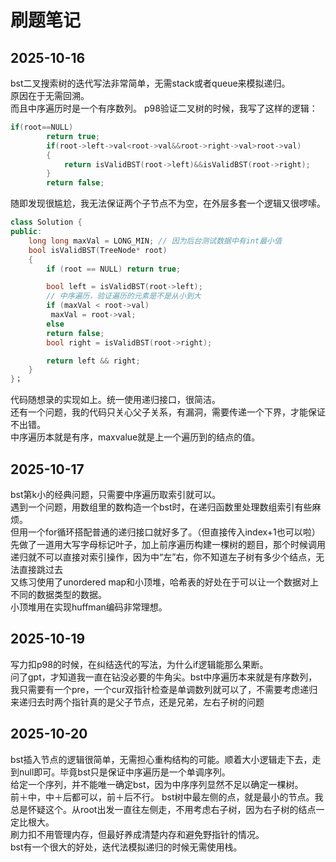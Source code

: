 # 刷题笔记
## 2025-10-16
bst二叉搜索树的迭代写法非常简单，无需stack或者queue来模拟递归。  
原因在于无需回溯。  
而且中序遍历时是一个有序数列。 
p98验证二叉树的时候，我写了这样的逻辑：  
```cpp
if(root==NULL)  
        return true;  
        if(root->left->val<root->val&&root->right->val>root->val)
        {
            return isValidBST(root->left)&&isValidBST(root->right);
        }
        return false;
```
随即发现很尴尬，我无法保证两个子节点不为空，在外层多套一个逻辑又很啰嗦。  

```cpp
class Solution {
public:
    long long maxVal = LONG_MIN; // 因为后台测试数据中有int最小值
    bool isValidBST(TreeNode* root) 
    {
        if (root == NULL) return true;

        bool left = isValidBST(root->left);
        // 中序遍历，验证遍历的元素是不是从小到大
        if (maxVal < root->val)
         maxVal = root->val;
        else 
        return false;
        bool right = isValidBST(root->right);

        return left && right;
    }
}；
```
代码随想录的实现如上。统一使用递归接口，很简洁。  
还有一个问题，我的代码只关心父子关系，有漏洞，需要传递一个下界，才能保证不出错。  
中序遍历本就是有序，maxvalue就是上一个遍历到的结点的值。  


## 2025-10-17
bst第k小的经典问题，只需要中序遍历取索引就可以。  
遇到一个问题，用数组里的数构造一个bst时，在递归函数里处理数组索引有些麻烦。  
但用一个for循环搭配普通的递归接口就好多了。（但直接传入index+1也可以啦）  
先做了一道用大写字母标记叶子，加上前序遍历构建一棵树的题目，那个时候调用递归就不可以直接对索引操作，因为中“左”右，你不知道左子树有多少个结点，无法直接跳过去  
又练习使用了unordered map和小顶堆，哈希表的好处在于可以让一个数据对上不同的数据类型的数据。  
小顶堆用在实现huffman编码非常理想。  

## 2025-10-19
写力扣p98的时候，在纠结迭代的写法，为什么if逻辑能那么果断。  
问了gpt，才知道我一直在钻没必要的牛角尖。bst中序遍历本来就是有序数列，我只需要有一个pre，一个cur双指针检查是单调数列就可以了，不需要考虑递归来递归去时两个指针真的是父子节点，还是兄弟，左右子树的问题  

## 2025-10-20
bst插入节点的逻辑很简单，无需担心重构结构的可能。顺着大小逻辑走下去，走到null即可。毕竟bst只是保证中序遍历是一个单调序列。  
给定一个序列，并不能唯一确定bst，因为中序序列显然不足以确定一棵树。  
前＋中，中＋后都可以，前＋后不行。
bst树中最左侧的点，就是最小的节点。我总是怀疑这个。从root出发一直往左侧走，不用考虑右子树，因为右子树的结点一定比根大。  
刷力扣不用管理内存，但最好养成清楚内存和避免野指针的情况。  
bst有一个很大的好处，迭代法模拟递归的时候无需使用栈。
